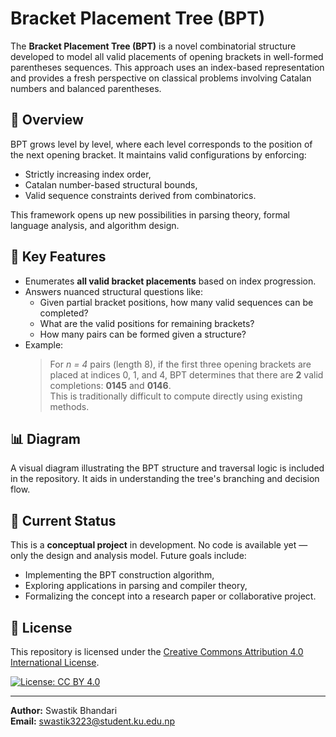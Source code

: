 # Bracket Placement Tree (BPT)

The **Bracket Placement Tree (BPT)** is a novel combinatorial structure developed to model all valid placements of opening brackets in well-formed parentheses sequences. This approach uses an index-based representation and provides a fresh perspective on classical problems involving Catalan numbers and balanced parentheses.

## 📘 Overview

BPT grows level by level, where each level corresponds to the position of the next opening bracket. It maintains valid configurations by enforcing:

- Strictly increasing index order,
- Catalan number-based structural bounds,
- Valid sequence constraints derived from combinatorics.

This framework opens up new possibilities in parsing theory, formal language analysis, and algorithm design.

## 🧠 Key Features

- Enumerates **all valid bracket placements** based on index progression.
- Answers nuanced structural questions like:
  - Given partial bracket positions, how many valid sequences can be completed?
  - What are the valid positions for remaining brackets?
  - How many pairs can be formed given a structure?
- Example:
  > For *n = 4* pairs (length 8), if the first three opening brackets are placed at indices 0, 1, and 4, BPT determines that there are **2** valid completions: **0145** and **0146**.  
  > This is traditionally difficult to compute directly using existing methods.

## 📊 Diagram

A visual diagram illustrating the BPT structure and traversal logic is included in the repository. It aids in understanding the tree's branching and decision flow.

## 🚧 Current Status

This is a **conceptual project** in development. No code is available yet — only the design and analysis model. Future goals include:

- Implementing the BPT construction algorithm,
- Exploring applications in parsing and compiler theory,
- Formalizing the concept into a research paper or collaborative project.

## 📄 License

This repository is licensed under the [Creative Commons Attribution 4.0 International License](https://creativecommons.org/licenses/by/4.0/).

[![License: CC BY 4.0](https://img.shields.io/badge/License-CC%20BY%204.0-lightgrey.svg)](https://creativecommons.org/licenses/by/4.0/)

---

**Author:** Swastik Bhandari  
**Email:** swastik3223@student.ku.edu.np
